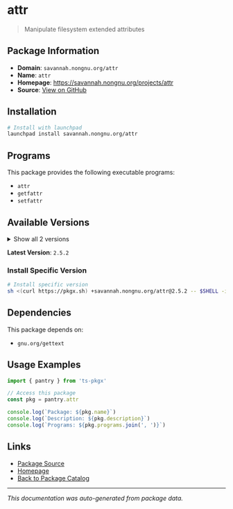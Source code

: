 # attr

> Manipulate filesystem extended attributes

## Package Information

- **Domain**: `savannah.nongnu.org/attr`
- **Name**: `attr`
- **Homepage**: https://savannah.nongnu.org/projects/attr
- **Source**: [View on GitHub](https://github.com/pkgxdev/pantry/tree/main/projects/savannah.nongnu.org/attr/package.yml)

## Installation

```bash
# Install with launchpad
launchpad install savannah.nongnu.org/attr
```

## Programs

This package provides the following executable programs:

- `attr`
- `getfattr`
- `setfattr`

## Available Versions

<details>
<summary>Show all 2 versions</summary>

- `2.5.2`, `2.5.1`

</details>

**Latest Version**: `2.5.2`

### Install Specific Version

```bash
# Install specific version
sh <(curl https://pkgx.sh) +savannah.nongnu.org/attr@2.5.2 -- $SHELL -i
```

## Dependencies

This package depends on:

- `gnu.org/gettext`

## Usage Examples

```typescript
import { pantry } from 'ts-pkgx'

// Access this package
const pkg = pantry.attr

console.log(`Package: ${pkg.name}`)
console.log(`Description: ${pkg.description}`)
console.log(`Programs: ${pkg.programs.join(', ')}`)
```

## Links

- [Package Source](https://github.com/pkgxdev/pantry/tree/main/projects/savannah.nongnu.org/attr/package.yml)
- [Homepage](https://savannah.nongnu.org/projects/attr)
- [Back to Package Catalog](../../../package-catalog.md)

---

*This documentation was auto-generated from package data.*
